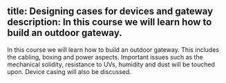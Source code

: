 title: Designing cases for devices and gateway
description: In this course we will learn how to build an outdoor gateway.
---

In this course we will learn how to build an outdoor gateway. This includes the cabling, boxing and power aspects. Important issues such as the mechanical solidity, resistance to UVs, humidity and dust will be touched upon. Device casing will also be discussed.
